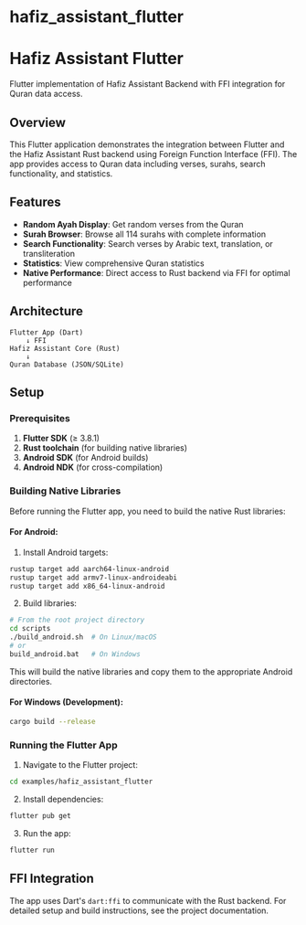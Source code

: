 # hafiz_assistant_flutter

# Hafiz Assistant Flutter

Flutter implementation of Hafiz Assistant Backend with FFI integration for Quran data access.

## Overview

This Flutter application demonstrates the integration between Flutter and the Hafiz Assistant Rust backend using Foreign Function Interface (FFI). The app provides access to Quran data including verses, surahs, search functionality, and statistics.

## Features

- **Random Ayah Display**: Get random verses from the Quran
- **Surah Browser**: Browse all 114 surahs with complete information
- **Search Functionality**: Search verses by Arabic text, translation, or transliteration
- **Statistics**: View comprehensive Quran statistics
- **Native Performance**: Direct access to Rust backend via FFI for optimal performance

## Architecture

```
Flutter App (Dart)
    ↓ FFI
Hafiz Assistant Core (Rust)
    ↓
Quran Database (JSON/SQLite)
```

## Setup

### Prerequisites

1. **Flutter SDK** (≥ 3.8.1)
2. **Rust toolchain** (for building native libraries)
3. **Android SDK** (for Android builds)
4. **Android NDK** (for cross-compilation)

### Building Native Libraries

Before running the Flutter app, you need to build the native Rust libraries:

#### For Android:

1. Install Android targets:
```bash
rustup target add aarch64-linux-android
rustup target add armv7-linux-androideabi
rustup target add x86_64-linux-android
```

2. Build libraries:
```bash
# From the root project directory
cd scripts
./build_android.sh  # On Linux/macOS
# or
build_android.bat   # On Windows
```

This will build the native libraries and copy them to the appropriate Android directories.

#### For Windows (Development):

```bash
cargo build --release
```

### Running the Flutter App

1. Navigate to the Flutter project:
```bash
cd examples/hafiz_assistant_flutter
```

2. Install dependencies:
```bash
flutter pub get
```

3. Run the app:
```bash
flutter run
```

## FFI Integration

The app uses Dart's `dart:ffi` to communicate with the Rust backend. For detailed setup and build instructions, see the project documentation.
